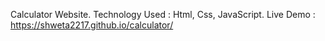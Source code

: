 Calculator Website.
  Technology Used : Html, Css, JavaScript.
  Live Demo : https://shweta2217.github.io/calculator/
